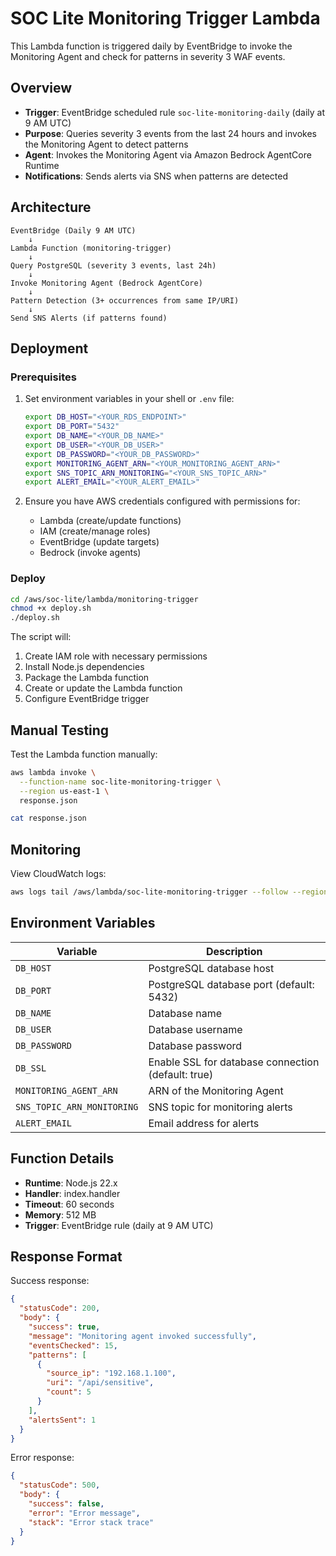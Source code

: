# SOC Lite Monitoring Trigger Lambda

This Lambda function is triggered daily by EventBridge to invoke the Monitoring Agent and check for patterns in severity 3 WAF events.

## Overview

- **Trigger**: EventBridge scheduled rule `soc-lite-monitoring-daily` (daily at 9 AM UTC)
- **Purpose**: Queries severity 3 events from the last 24 hours and invokes the Monitoring Agent to detect patterns
- **Agent**: Invokes the Monitoring Agent via Amazon Bedrock AgentCore Runtime
- **Notifications**: Sends alerts via SNS when patterns are detected

## Architecture

```
EventBridge (Daily 9 AM UTC)
    ↓
Lambda Function (monitoring-trigger)
    ↓
Query PostgreSQL (severity 3 events, last 24h)
    ↓
Invoke Monitoring Agent (Bedrock AgentCore)
    ↓
Pattern Detection (3+ occurrences from same IP/URI)
    ↓
Send SNS Alerts (if patterns found)
```

## Deployment

### Prerequisites

1. Set environment variables in your shell or `.env` file:
   ```bash
   export DB_HOST="<YOUR_RDS_ENDPOINT>"
   export DB_PORT="5432"
   export DB_NAME="<YOUR_DB_NAME>"
   export DB_USER="<YOUR_DB_USER>"
   export DB_PASSWORD="<YOUR_DB_PASSWORD>"
   export MONITORING_AGENT_ARN="<YOUR_MONITORING_AGENT_ARN>"
   export SNS_TOPIC_ARN_MONITORING="<YOUR_SNS_TOPIC_ARN>"
   export ALERT_EMAIL="<YOUR_ALERT_EMAIL>"
   ```

2. Ensure you have AWS credentials configured with permissions for:
   - Lambda (create/update functions)
   - IAM (create/manage roles)
   - EventBridge (update targets)
   - Bedrock (invoke agents)

### Deploy

```bash
cd /aws/soc-lite/lambda/monitoring-trigger
chmod +x deploy.sh
./deploy.sh
```

The script will:
1. Create IAM role with necessary permissions
2. Install Node.js dependencies
3. Package the Lambda function
4. Create or update the Lambda function
5. Configure EventBridge trigger

## Manual Testing

Test the Lambda function manually:

```bash
aws lambda invoke \
  --function-name soc-lite-monitoring-trigger \
  --region us-east-1 \
  response.json

cat response.json
```

## Monitoring

View CloudWatch logs:

```bash
aws logs tail /aws/lambda/soc-lite-monitoring-trigger --follow --region us-east-1
```

## Environment Variables

| Variable | Description |
|----------|-------------|
| `DB_HOST` | PostgreSQL database host |
| `DB_PORT` | PostgreSQL database port (default: 5432) |
| `DB_NAME` | Database name |
| `DB_USER` | Database username |
| `DB_PASSWORD` | Database password |
| `DB_SSL` | Enable SSL for database connection (default: true) |
| `MONITORING_AGENT_ARN` | ARN of the Monitoring Agent |
| `SNS_TOPIC_ARN_MONITORING` | SNS topic for monitoring alerts |
| `ALERT_EMAIL` | Email address for alerts |

## Function Details

- **Runtime**: Node.js 22.x
- **Handler**: index.handler
- **Timeout**: 60 seconds
- **Memory**: 512 MB
- **Trigger**: EventBridge rule (daily at 9 AM UTC)

## Response Format

Success response:
```json
{
  "statusCode": 200,
  "body": {
    "success": true,
    "message": "Monitoring agent invoked successfully",
    "eventsChecked": 15,
    "patterns": [
      {
        "source_ip": "192.168.1.100",
        "uri": "/api/sensitive",
        "count": 5
      }
    ],
    "alertsSent": 1
  }
}
```

Error response:
```json
{
  "statusCode": 500,
  "body": {
    "success": false,
    "error": "Error message",
    "stack": "Error stack trace"
  }
}
```
